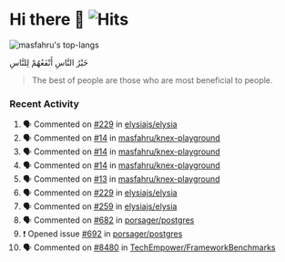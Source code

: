 # Hi there 👋 ![Hits](https://hits.seeyoufarm.com/api/count/incr/badge.svg?url=https%3A%2F%2Fgithub.com%2Fmasfahru&count_bg=%2379C83D&title_bg=%23555555&icon=&icon_color=%23E7E7E7&title=Page%20views&edge_flat=false)

![masfahru's top-langs](https://github-readme-stats-masfahru.vercel.app/api/top-langs/?username=masfahru&layout=compact&hide=html)

<span dir="auto" style="text-align: left;">خَيْرُ النَّاسِ أَنْفَعُهُمْ لِلنَّاسِ</span>
> The best of people are those who are most beneficial to people.

### Recent Activity

<!--START_SECTION:activity-->
1. 🗣 Commented on [#229](https://github.com/elysiajs/elysia/issues/229#issuecomment-1762848923) in [elysiajs/elysia](https://github.com/elysiajs/elysia)
2. 🗣 Commented on [#14](https://github.com/masfahru/knex-playground/pull/14#issuecomment-1762505027) in [masfahru/knex-playground](https://github.com/masfahru/knex-playground)
3. 🗣 Commented on [#14](https://github.com/masfahru/knex-playground/pull/14#issuecomment-1762503370) in [masfahru/knex-playground](https://github.com/masfahru/knex-playground)
4. 🗣 Commented on [#14](https://github.com/masfahru/knex-playground/pull/14#issuecomment-1762501699) in [masfahru/knex-playground](https://github.com/masfahru/knex-playground)
5. 🗣 Commented on [#13](https://github.com/masfahru/knex-playground/pull/13#issuecomment-1762494198) in [masfahru/knex-playground](https://github.com/masfahru/knex-playground)
6. 🗣 Commented on [#229](https://github.com/elysiajs/elysia/issues/229#issuecomment-1761332231) in [elysiajs/elysia](https://github.com/elysiajs/elysia)
7. 🗣 Commented on [#259](https://github.com/elysiajs/elysia/issues/259#issuecomment-1758070312) in [elysiajs/elysia](https://github.com/elysiajs/elysia)
8. 🗣 Commented on [#682](https://github.com/porsager/postgres/issues/682#issuecomment-1758020404) in [porsager/postgres](https://github.com/porsager/postgres)
9. ❗ Opened issue [#692](https://github.com/porsager/postgres/issues/692) in [porsager/postgres](https://github.com/porsager/postgres)
10. 🗣 Commented on [#8480](https://github.com/TechEmpower/FrameworkBenchmarks/pull/8480#issuecomment-1752288220) in [TechEmpower/FrameworkBenchmarks](https://github.com/TechEmpower/FrameworkBenchmarks)
<!--END_SECTION:activity-->
